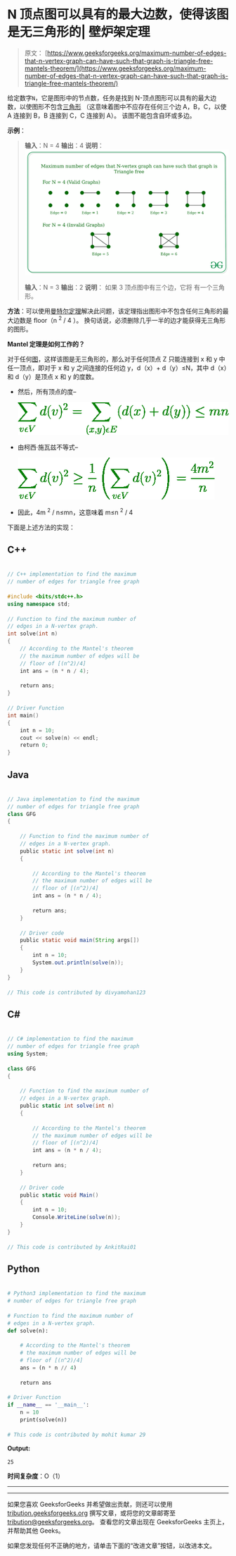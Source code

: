 # N 顶点图可以具有的最大边数，使得该图是无三角形的| 壁炉架定理

> 原文： [https://www.geeksforgeeks.org/maximum-number-of-edges-that-n-vertex-graph-can-have-such-that-graph-is-triangle-free-mantels-theorem/](https://www.geeksforgeeks.org/maximum-number-of-edges-that-n-vertex-graph-can-have-such-that-graph-is-triangle-free-mantels-theorem/)

给定数字`N`，它是图形中的节点数，任务是找到 N-顶点图形可以具有的最大边数，以使图形不包含[三角形](https://en.wikipedia.org/wiki/Triangle-free_graph) （这意味着图中不应存在任何三个边 A，B，C，以使 A 连接到 B，B 连接到 C，C 连接到 A）。 该图不能包含自环或多边。

**示例**：

> **输入**：N = 4
> **输出**：4
> **说明**：
> ![](img/492d1904741b98df75f4cd3567141462.png)
> 
> **输入**：N = 3
> **输出**：2
> **说明**：
> 如果 3 顶点图中有三个边，它将 有一个三角形。

**方法**：可以使用[曼特尔定理](https://en.wikipedia.org/wiki/Tur%C3%A1n%27s_theorem#Mantel's_theorem)解决此问题，该定理指出图形中不包含任何三角形的最大边数是 floor（n <sup>2</sup> / 4 ）。 换句话说，必须删除几乎一半的边才能获得无三角形的图形。

**Mantel 定理是如何工作的？**

对于任何[图](https://www.geeksforgeeks.org/graph-and-its-representations/)，这样该图是无三角形的，那么对于任何顶点 Z 只能连接到 x 和 y 中任一顶点，即对于 x 和 y 之间连接的任何边 y，d（x）+ d（y）≤N，其中 d（x）和 d（y）是顶点 x 和 y 的度数。

*   然后，所有顶点的度–

    ![](img/03a92baf62d8877e126c263ee2da8f21.png)

*   由柯西·施瓦兹不等式–

    ![](img/bfe0a0bd9d61e34ce7976009bc74280b.png)

*   因此，4m <sup>2</sup> / n≤mn，这意味着 m≤n <sup>2</sup> / 4

下面是上述方法的实现：

## C++

```cpp

// C++ implementation to find the maximum 
// number of edges for triangle free graph 

#include <bits/stdc++.h> 
using namespace std; 

// Function to find the maximum number of 
// edges in a N-vertex graph. 
int solve(int n) 
{ 
    // According to the Mantel's theorem 
    // the maximum number of edges will be 
    // floor of [(n^2)/4] 
    int ans = (n * n / 4); 

    return ans; 
} 

// Driver Function 
int main() 
{ 
    int n = 10; 
    cout << solve(n) << endl; 
    return 0; 
} 

```

## Java

```java

// Java implementation to find the maximum  
// number of edges for triangle free graph  
class GFG  
{  

    // Function to find the maximum number of  
    // edges in a N-vertex graph.  
    public static int solve(int n)  
    { 

        // According to the Mantel's theorem  
        // the maximum number of edges will be  
        // floor of [(n^2)/4]  
        int ans = (n * n / 4);  

        return ans;  
    }  

    // Driver code 
    public static void main(String args[]) 
    {  
        int n = 10;  
        System.out.println(solve(n));  
    }  
} 

// This code is contributed by divyamohan123 

```

## C#

```cs

// C# implementation to find the maximum  
// number of edges for triangle free graph  
using System; 

class GFG  
{  

    // Function to find the maximum number of  
    // edges in a N-vertex graph.  
    public static int solve(int n)  
    { 

        // According to the Mantel's theorem  
        // the maximum number of edges will be  
        // floor of [(n^2)/4]  
        int ans = (n * n / 4);  

        return ans;  
    }  

    // Driver code 
    public static void Main() 
    {  
        int n = 10;  
        Console.WriteLine(solve(n));  
    }  
} 

// This code is contributed by AnkitRai01 

```

## Python

```py

# Python3 implementation to find the maximum 
# number of edges for triangle free graph 

# Function to find the maximum number of 
# edges in a N-vertex graph. 
def solve(n): 

    # According to the Mantel's theorem 
    # the maximum number of edges will be 
    # floor of [(n^2)/4] 
    ans = (n * n // 4) 

    return ans 

# Driver Function 
if __name__ == '__main__': 
    n = 10
    print(solve(n)) 

# This code is contributed by mohit kumar 29 

```

**Output:**

```
25

```

**时间复杂度**：O（1）



* * *

* * *

如果您喜欢 GeeksforGeeks 并希望做出贡献，则还可以使用 [tribution.geeksforgeeks.org](https://contribute.geeksforgeeks.org/) 撰写文章，或将您的文章邮寄至 tribution@geeksforgeeks.org。 查看您的文章出现在 GeeksforGeeks 主页上，并帮助其他 Geeks。

如果您发现任何不正确的地方，请单击下面的“改进文章”按钮，以改进本文。
